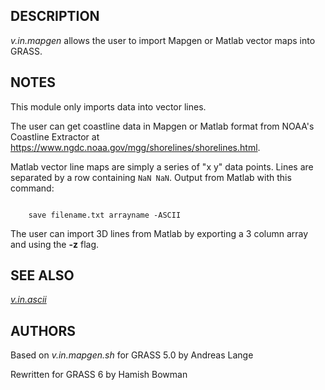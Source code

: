 
## DESCRIPTION

*v.in.mapgen* allows the user to import Mapgen or Matlab vector maps
into GRASS.

## NOTES

This module only imports data into vector lines.

The user can get coastline data in Mapgen or Matlab format from NOAA's Coastline
Extractor at <https://www.ngdc.noaa.gov/mgg/shorelines/shorelines.html>.

Matlab vector line maps are simply a series of "x y" data points. Lines
are separated by a row containing `NaN NaN`.
Output from Matlab with this command:

```

    save filename.txt arrayname -ASCII

```

The user can import 3D lines from Matlab by exporting a 3 column array and
using the **-z** flag.

## SEE ALSO

*[v.in.ascii](v.in.ascii.html)*

## AUTHORS

Based on *v.in.mapgen.sh* for GRASS 5.0 by Andreas Lange

Rewritten for GRASS 6 by Hamish Bowman
